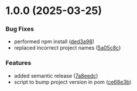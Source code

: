 # 1.0.0 (2025-03-25)


### Bug Fixes

* performed npm install ([ded3a98](https://github.com/deepthought42/PageBuilder/commit/ded3a983452730f958266fadfd0a98f54d3c6f57))
* replaced incorrect project names ([5a05c8c](https://github.com/deepthought42/PageBuilder/commit/5a05c8c07078e029f0782977f27857d091d24dac))


### Features

* added semantic release ([7a8eedc](https://github.com/deepthought42/PageBuilder/commit/7a8eedc226cfae55477dbebca53db44924ac9605))
* script to bump project version in pom ([ce68e3b](https://github.com/deepthought42/PageBuilder/commit/ce68e3beeadab48efb67aaae2f19736e84d256b6))
